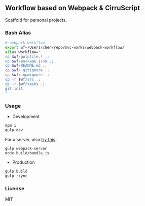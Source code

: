
Workflow based on Webpack & CirruScript
----

Scaffold for personal projects.

### Bash Alias

```bash
# webpack-workflow
export wf=/Users/chen/repo/mvc-works/webpack-workflow/
alias workflow="
cp $wf/gulpfile.* .;
cp $wf/package.json .;
cp $wf/README.md .;
cp $wf/.gitignore .;
cp $wf/.npmignore .;
cp -r $wf/src .;
cp -r $wf/tasks .;
git init;
"
```

### Usage

* Development

```bash
npm i
gulp dev
```

For a server, also [try this][server]:

[server]: https://github.com/jlongster/backend-with-webpack/blob/master/gulpfile.js

```bash
gulp webpack-server
node build/bundle.js
```

* Production

```bash
gulp build
gulp rsync
```

### License

MIT
